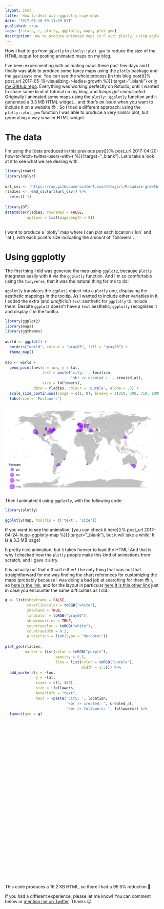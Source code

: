 ```yaml
---
layout: post
title:  How to deal with ggplotly huge maps
date: "2017-05-10 09:11:29 UYT"
published: true
tags: [rstats, r, plotly, ggplotly, maps, plot_geo]
description: How to produce animated maps in R with plotly, using ggplotly and plot_geo. While ggplotly is easier to use, it produces huge maps (using HTML widgets). Using plot_geo instead is incredibly more efficient.
---
```

How I had to go from `gglotly` to `plotly::plot_geo` to reduce the size of the HTML output for posting animated maps on my blog.

<!--more-->
I've been experimenting with animating maps these past few days and I finally was able to produce some fancy maps using the `plotly` package and the `gganimate` one. You can see the whole process [in this blog post]({% post_url 2017-05-10-visualizing-r-ladies-growth %}){:target="_blank"} or [in my GitHub repo](https://github.com/d4tagirl/R-Ladies-growth-maps). Everything was working perfectly on Rstudio, until I wanted to share some kind of tutorial on my blog, and _things got complicated_. Originally I animated some maps using the `plotly::ggplotly` function and it generated a 3.3 MB HTML widget... and *that's an issue* when you want to include it on a website 😳 . So I tried a different approach: using the `plotly::plot_geo` function I was able to produce a very similar plot, but generating a way smaller HTML widget.

# The data

I'm using the [data produced in this previous post]({% post_url 2017-04-20-how-to-fetch-twitter-users-with-r %}){:target="_blank"}. Let's take a look at it to see what we are dealing with.




```r
library(readr)
library(dplyr)

url_csv <- 'https://raw.githubusercontent.com/d4tagirl/R-Ladies-growth-maps/master/rladies.csv'
rladies <- read_csv(url(url_csv)) %>% 
  select(-1)

library(DT)
datatable(rladies, rownames = FALSE,
          options = list(pageLength = 5))
```

<!--html_preserve--><div id="htmlwidget-9e5e527e4477c3eb3af7" style="width:100%;height:auto;" class="datatables html-widget"></div>
<script type="application/json" data-for="htmlwidget-9e5e527e4477c3eb3af7">{"x":{"filter":"none","data":[["RLadiesSF","RLadiesNYC","RLadiesIstanbul","RLadiesBCN","RLadiesColumbus","RLadiesBoston","RLadiesLA","RLadiesLondon","RLadiesAU","RLadiesParis","RLadiesLx","RLadiesBerlin","RLadiesRTP","RLadiesCT","RLadiesValencia","RLadiesNash","RLadiesAustin","RLadiesAmes","RLadiesDC","RLadiesBA","RLadiesLdnOnt","RLadiesManchest","RLadiesDublin","RLadiesLima","RLadiesTbilisi","RLadiesAdelaide","RLadiesMunich","RLadiesSR","RLadiesMAD","RLadiesTC","RLadiesBudapest","RLadiesIzmir","RLadiesCapeTown","RLadiesRio","RLadiesMTL","RLadiesSeattle","RLadiesTaipei","RLadiesWarsaw"],["San Francisco","New York","İstanbul, Türkiye","Barcelona, Spain","Columbus, OH","Boston, MA","Los Angeles, CA","London, England","Melbourne, Victoria","Paris, France","Lisbon","Berlin, Deutschland","Durham, NC","Connecticut, USA","Valencia, España","Nashville, TN","Austin, TX","Ames, IA","Washington, DC","Buenos Aires, Argentina","London, Ontario","Manchester, England","Dublin City, Ireland","Lima, Peru","Tbilisi","Adelaide, South Australia","Munich, Bavaria","Santa Rosa, Argentina","Madrid, Spain","Twin Cities","Budapest, Magyarország","Izmir, Turkey","Cape Town, South Africa","Rio de Janeiro, Brazil","Montreal","Seattle","Taipei","Warsaw"],["2012-10-15","2016-09-01","2016-09-06","2016-10-11","2016-10-04","2016-09-06","2016-08-29","2016-04-20","2016-09-02","2016-09-19","2016-10-26","2016-10-03","2016-06-28","2016-11-24","2016-11-13","2016-09-28","2016-12-15","2016-11-30","2016-12-08","2017-01-05","2017-01-19","2016-10-08","2017-01-21","2016-10-08","2016-11-29","2017-02-20","2017-03-21","2017-04-06","2016-09-03","2015-04-04","2017-01-23","2016-10-19","2017-03-06","2017-01-15","2017-04-13","2017-05-06","2014-11-15","2016-11-15"],[916,309,436,377,179,259,320,1154,415,253,199,202,220,141,151,182,113,130,128,217,92,137,84,54,100,58,58,33,473,86,73,88,54,32,1,0,347,80],[1672.91666666667,255.875,250.875,215.875,222.875,250.875,258.875,389.875,254.875,237.875,200.875,223.875,320.875,171.875,182.875,228.875,150.875,165.875,157.875,129.875,115.875,218.875,113.875,218.875,166.875,83.875,54.875,38.875,253.875,771.875,111.875,207.875,69.875,119.875,31.875,8.875,911.916666666667,180.875],[-122.4194155,-74.0059413,28.9783589,2.1734035,-82.9987942,-71.0588801,-118.2436849,-0.1277583,144.9630576,2.3522219,-9.1393366,13.404954,-78.898619,-73.087749,-0.3762881,-86.7816016,-97.7430608,-93.6319131,-77.0368707,-58.3815591,-81.2452768,-2.2426305,-6.2603097,-77.042754,44.827096,138.6007456,11.5819806,-64.2912369,-3.7037902,-93.2009998,19.040235,27.142826,18.4240553,-43.1728965,-73.567256,-122.3320708,121.5654177,21.0122287],[37.7749295,40.7127837,41.0082376,41.3850639,39.9611755,42.3600825,34.0522342,51.5073509,-37.8136276,48.856614,38.7222524,52.5200066,35.9940329,41.6032207,39.4699075,36.1626638,30.267153,42.0307812,38.9071923,-34.6036844,42.9849233,53.4807593,53.3498053,-12.0463731,41.7151377,-34.9284989,48.1351253,-36.620922,40.4167754,44.9374831,47.497912,38.423734,-33.9248685,-22.9068467,45.5016889,47.6062095,25.0329694,52.2296756]],"container":"<table class=\"display\">\n  <thead>\n    <tr>\n      <th>screen_name<\/th>\n      <th>location<\/th>\n      <th>created_at<\/th>\n      <th>followers<\/th>\n      <th>age_days<\/th>\n      <th>lon<\/th>\n      <th>lat<\/th>\n    <\/tr>\n  <\/thead>\n<\/table>","options":{"pageLength":5,"columnDefs":[{"className":"dt-right","targets":[3,4,5,6]}],"order":[],"autoWidth":false,"orderClasses":false,"lengthMenu":[5,10,25,50,100]}},"evals":[],"jsHooks":[]}</script><!--/html_preserve-->

<br />
I want to produce a `plotly` map where I can plot each location (`lon` and `lat`), with each point's size indicating the amount of `followers`. 

# Using ggplotly

The first thing I did was generate the map using `ggplot2`, because `plotly` integrates easily with it via the `ggplotly` function. And I'm so comfortable using the `tidyverse`, that it was the natural thing for me to do! 

`ggplotly` translates the `ggplot2` object into a `plotly` one, displaying the aesthetic mappings in the tooltip. As I wanted to include other variables in it, I added the extra (and _unofficial_) `text` aesthetic for `ggplotly` to include them. Despite `ggplot2` doesn't have a `text` aesthetic, `ggplotly` recognizes it and display it in the tooltip.


```r
library(ggplot2)
library(maps)
library(ggthemes)

world <- ggplot() +
  borders("world", colour = "gray85", fill = "gray80") +
  theme_map()

map <- world +
  geom_point(aes(x = lon, y = lat,
                 text = paste('city: ', location,
                              '<br /> created : ', created_at),
                 size = followers),
             data = rladies, colour = 'purple', alpha = .5) +
  scale_size_continuous(range = c(1, 8), breaks = c(250, 500, 750, 1000)) +
  labs(size = 'Followers')
```

<img src="/figure/source/how-to-deal-with-ggplotly-huge-maps/2017-04-26-how-to-deal-with-ggplotly-huge-maps/static_map-1.png" style="display: block; margin: auto;" />

Then I animated it using `ggplotly`, with the following code:


```r
library(plotly)

ggplotly(map, tooltip = c('text', 'size'))
```

If you want to see the animation, [you can check it here]({% post_url 2017-04-24-huge-ggplotly-map %}){:target="_blank"}, but it will take a while! It is a 3.3 MB page!

It pretty nice animation, but it takes forever to load the HTML! And that is why I checked how the `plotly` people make this kind of animations from scratch, and I gave it a try.

It is actually not that difficult either! The only thing that was not that straightforward for me was finding the chart references for customizing the maps (probably because I was doing a bad job at searching for them 😳 ), so [here is the link](https://plot.ly/r/reference/), and for the layout in particular [here it is this other link](https://plot.ly/r/reference/#layout-geo/) just in case you encounter the same difficulties as I did.


```r
g <- list(showframe = FALSE,
          coastlinecolor = toRGB("white"),
          showland = TRUE,
          landcolor = toRGB("gray80"),
          showcountries = TRUE,
          countrycolor = toRGB("white"),
          countrywidth = 0.2,
          projection = list(type = 'Mercator'))

plot_geo(rladies,
         marker = list(color = toRGB("purple"),
                       opacity = 0.5,
                       line = list(color = toRGB("purple"),
                                   width = 1.5))) %>%
  add_markers(x = ~lon,
              y = ~lat,
              sizes = c(1, 450),
              size = ~followers,
              hoverinfo = "text",
              text = ~paste('city: ', location,
                            '<br /> created: ', created_at,
                            '<br /> followers: ', followers)) %>%
  layout(geo = g)
```

<!--html_preserve--><div id="207c3a7c5df1" style="width:910px;height:520px;" class="plotly html-widget"></div>
<script type="application/json" data-for="207c3a7c5df1">{"x":{"visdat":{"207c629d235b":["function () ","plotlyVisDat"]},"cur_data":"207c629d235b","attrs":{"207c629d235b":{"marker":{"color":"rgba(160,32,240,1)","opacity":0.5,"line":{"color":"rgba(160,32,240,1)","width":1.5}},"alpha":1,"sizes":[1,450],"x":{},"y":{},"type":"scatter","mode":"markers","size":{},"hoverinfo":"text","text":{}}},"layout":{"margin":{"b":40,"l":60,"t":25,"r":10},"mapType":"geo","geo":{"domain":{"x":[0,1],"y":[0,1]},"showframe":false,"coastlinecolor":"rgba(255,255,255,1)","showland":true,"landcolor":"rgba(204,204,204,1)","showcountries":true,"countrycolor":"rgba(255,255,255,1)","countrywidth":0.2,"projection":{"type":"Mercator"}},"dragmode":"zoom","showlegend":false},"source":"A","config":{"modeBarButtonsToAdd":[{"name":"Collaborate","icon":{"width":1000,"ascent":500,"descent":-50,"path":"M487 375c7-10 9-23 5-36l-79-259c-3-12-11-23-22-31-11-8-22-12-35-12l-263 0c-15 0-29 5-43 15-13 10-23 23-28 37-5 13-5 25-1 37 0 0 0 3 1 7 1 5 1 8 1 11 0 2 0 4-1 6 0 3-1 5-1 6 1 2 2 4 3 6 1 2 2 4 4 6 2 3 4 5 5 7 5 7 9 16 13 26 4 10 7 19 9 26 0 2 0 5 0 9-1 4-1 6 0 8 0 2 2 5 4 8 3 3 5 5 5 7 4 6 8 15 12 26 4 11 7 19 7 26 1 1 0 4 0 9-1 4-1 7 0 8 1 2 3 5 6 8 4 4 6 6 6 7 4 5 8 13 13 24 4 11 7 20 7 28 1 1 0 4 0 7-1 3-1 6-1 7 0 2 1 4 3 6 1 1 3 4 5 6 2 3 3 5 5 6 1 2 3 5 4 9 2 3 3 7 5 10 1 3 2 6 4 10 2 4 4 7 6 9 2 3 4 5 7 7 3 2 7 3 11 3 3 0 8 0 13-1l0-1c7 2 12 2 14 2l218 0c14 0 25-5 32-16 8-10 10-23 6-37l-79-259c-7-22-13-37-20-43-7-7-19-10-37-10l-248 0c-5 0-9-2-11-5-2-3-2-7 0-12 4-13 18-20 41-20l264 0c5 0 10 2 16 5 5 3 8 6 10 11l85 282c2 5 2 10 2 17 7-3 13-7 17-13z m-304 0c-1-3-1-5 0-7 1-1 3-2 6-2l174 0c2 0 4 1 7 2 2 2 4 4 5 7l6 18c0 3 0 5-1 7-1 1-3 2-6 2l-173 0c-3 0-5-1-8-2-2-2-4-4-4-7z m-24-73c-1-3-1-5 0-7 2-2 3-2 6-2l174 0c2 0 5 0 7 2 3 2 4 4 5 7l6 18c1 2 0 5-1 6-1 2-3 3-5 3l-174 0c-3 0-5-1-7-3-3-1-4-4-5-6z"},"click":"function(gd) { \n        // is this being viewed in RStudio?\n        if (location.search == '?viewer_pane=1') {\n          alert('To learn about plotly for collaboration, visit:\\n https://cpsievert.github.io/plotly_book/plot-ly-for-collaboration.html');\n        } else {\n          window.open('https://cpsievert.github.io/plotly_book/plot-ly-for-collaboration.html', '_blank');\n        }\n      }"}],"modeBarButtonsToRemove":["sendDataToCloud"]},"data":[{"marker":{"size":[357.398613518198,121.226169844021,170.639514731369,147.683708838822,70.6455805892548,101.772097053726,125.506065857886,450,162.468804159445,99.4376083188908,78.4272097053726,79.5944540727903,86.5979202772964,55.8604852686308,59.7512998266898,71.8128249566724,44.9662045060659,51.580589254766,50.8024263431542,85.4306759098787,36.7954939341421,54.3041594454073,33.682842287695,22.0103986135182,39.9081455805893,23.5667244367418,23.5667244367418,13.8396880415945,185.035528596187,34.4610051993068,29.4029462738302,35.2391681109185,22.0103986135182,13.4506065857886,1.38908145580589,1,136.011265164645,32.1265164644714],"sizemode":"area","fillcolor":"rgba(31,119,180,1)","color":"rgba(160,32,240,1)","opacity":0.5,"line":{"color":"rgba(160,32,240,1)","width":1.5}},"type":"scattergeo","mode":"markers","hoverinfo":"text","text":["city:  San Francisco <br /> created:  2012-10-15 <br /> followers:  916","city:  New York <br /> created:  2016-09-01 <br /> followers:  309","city:  İstanbul, Türkiye <br /> created:  2016-09-06 <br /> followers:  436","city:  Barcelona, Spain <br /> created:  2016-10-11 <br /> followers:  377","city:  Columbus, OH <br /> created:  2016-10-04 <br /> followers:  179","city:  Boston, MA <br /> created:  2016-09-06 <br /> followers:  259","city:  Los Angeles, CA <br /> created:  2016-08-29 <br /> followers:  320","city:  London, England <br /> created:  2016-04-20 <br /> followers:  1154","city:  Melbourne, Victoria <br /> created:  2016-09-02 <br /> followers:  415","city:  Paris, France <br /> created:  2016-09-19 <br /> followers:  253","city:  Lisbon <br /> created:  2016-10-26 <br /> followers:  199","city:  Berlin, Deutschland <br /> created:  2016-10-03 <br /> followers:  202","city:  Durham, NC <br /> created:  2016-06-28 <br /> followers:  220","city:  Connecticut, USA <br /> created:  2016-11-24 <br /> followers:  141","city:  Valencia, España <br /> created:  2016-11-13 <br /> followers:  151","city:  Nashville, TN <br /> created:  2016-09-28 <br /> followers:  182","city:  Austin, TX <br /> created:  2016-12-15 <br /> followers:  113","city:  Ames, IA <br /> created:  2016-11-30 <br /> followers:  130","city:  Washington, DC <br /> created:  2016-12-08 <br /> followers:  128","city:  Buenos Aires, Argentina <br /> created:  2017-01-05 <br /> followers:  217","city:  London, Ontario <br /> created:  2017-01-19 <br /> followers:  92","city:  Manchester, England <br /> created:  2016-10-08 <br /> followers:  137","city:  Dublin City, Ireland <br /> created:  2017-01-21 <br /> followers:  84","city:  Lima, Peru <br /> created:  2016-10-08 <br /> followers:  54","city:  Tbilisi <br /> created:  2016-11-29 <br /> followers:  100","city:  Adelaide, South Australia <br /> created:  2017-02-20 <br /> followers:  58","city:  Munich, Bavaria <br /> created:  2017-03-21 <br /> followers:  58","city:  Santa Rosa, Argentina <br /> created:  2017-04-06 <br /> followers:  33","city:  Madrid, Spain <br /> created:  2016-09-03 <br /> followers:  473","city:  Twin Cities <br /> created:  2015-04-04 <br /> followers:  86","city:  Budapest, Magyarország <br /> created:  2017-01-23 <br /> followers:  73","city:  Izmir, Turkey <br /> created:  2016-10-19 <br /> followers:  88","city:  Cape Town, South Africa <br /> created:  2017-03-06 <br /> followers:  54","city:  Rio de Janeiro, Brazil <br /> created:  2017-01-15 <br /> followers:  32","city:  Montreal <br /> created:  2017-04-13 <br /> followers:  1","city:  Seattle <br /> created:  2017-05-06 <br /> followers:  0","city:  Taipei <br /> created:  2014-11-15 <br /> followers:  347","city:  Warsaw <br /> created:  2016-11-15 <br /> followers:  80"],"geo":"geo","lat":[37.7749295,40.7127837,41.0082376,41.3850639,39.9611755,42.3600825,34.0522342,51.5073509,-37.8136276,48.856614,38.7222524,52.5200066,35.9940329,41.6032207,39.4699075,36.1626638,30.267153,42.0307812,38.9071923,-34.6036844,42.9849233,53.4807593,53.3498053,-12.0463731,41.7151377,-34.9284989,48.1351253,-36.620922,40.4167754,44.9374831,47.497912,38.423734,-33.9248685,-22.9068467,45.5016889,47.6062095,25.0329694,52.2296756],"lon":[-122.4194155,-74.0059413,28.9783589,2.1734035,-82.9987942,-71.0588801,-118.2436849,-0.1277583,144.9630576,2.3522219,-9.1393366,13.404954,-78.898619,-73.087749,-0.3762881,-86.7816016,-97.7430608,-93.6319131,-77.0368707,-58.3815591,-81.2452768,-2.2426305,-6.2603097,-77.042754,44.827096,138.6007456,11.5819806,-64.2912369,-3.7037902,-93.2009998,19.040235,27.142826,18.4240553,-43.1728965,-73.567256,-122.3320708,121.5654177,21.0122287],"frame":null}],"highlight":{"on":"plotly_selected","off":"plotly_relayout","persistent":false,"dynamic":false,"selectize":false,"opacityDim":0.2,"selected":{"opacity":1},"ctGroups":[]},"base_url":"https://plot.ly"},"evals":["config.modeBarButtonsToAdd.0.click"],"jsHooks":{"render":[{"code":"function(el, x) { var ctConfig = crosstalk.var('plotlyCrosstalkOpts').set({\"on\":\"plotly_selected\",\"off\":\"plotly_relayout\",\"persistent\":false,\"dynamic\":false,\"selectize\":false,\"opacityDim\":0.2,\"selected\":{\"opacity\":1}}); }","data":null}]}}</script><!--/html_preserve-->

This code produces a 16.2 KB HTML, so there I had a 99.5% reduction 🎉

If you had a different experience, please let me know! You can comment below or [mention me on Twitter](https://twitter.com/intent/tweet?user_id=114258616). Thanks 😉
